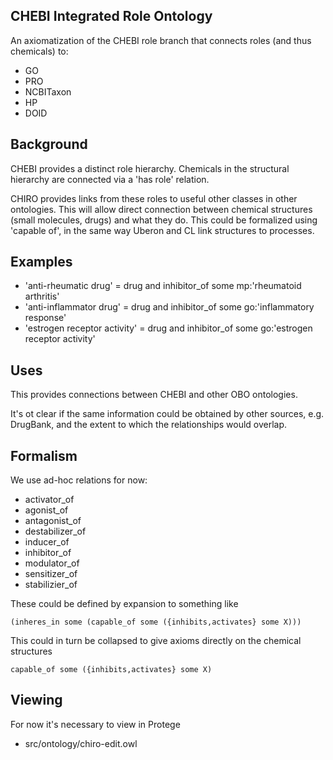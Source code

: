 ## CHEBI Integrated Role Ontology

An axiomatization of the CHEBI role branch that connects roles (and
thus chemicals) to:

 * GO
 * PRO
 * NCBITaxon
 * HP
 * DOID

## Background

CHEBI provides a distinct role hierarchy. Chemicals in the structural
hierarchy are connected via a 'has role' relation.

CHIRO provides links from these roles to useful other classes in other
ontologies. This will allow direct connection between chemical
structures (small molecules, drugs) and what they do. This could be
formalized using 'capable of', in the same way Uberon and CL link
structures to processes.

## Examples

 * 'anti-rheumatic drug' = drug and inhibitor_of some mp:'rheumatoid arthritis'
 * 'anti-inflammator drug' = drug and inhibitor_of some go:'inflammatory response'
 * 'estrogen receptor activity' = drug and inhibitor_of some go:'estrogen receptor activity'

## Uses

This provides connections between CHEBI and other OBO ontologies.

It's ot clear if the same information could be obtained by other
sources, e.g. DrugBank, and the extent to which the relationships
would overlap.

## Formalism

We use ad-hoc relations for now:

 * activator_of
 * agonist_of
 * antagonist_of
 * destabilizer_of
 * inducer_of
 * inhibitor_of
 * modulator_of
 * sensitizer_of
 * stabilizier_of

These could be defined by expansion to something like

    (inheres_in some (capable_of some ({inhibits,activates} some X)))

This could in turn be collapsed to give axioms directly on the chemical structures

    capable_of some ({inhibits,activates} some X)

## Viewing

For now it's necessary to view in Protege

 * src/ontology/chiro-edit.owl
